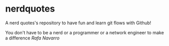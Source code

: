 # nerdquotes
A nerd quotes's repository to have fun and learn git flows with Github!

You don't have to be a nerd or a programmer or a network engineer to make
 a difference *Rafa Navarro*

